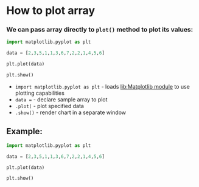 # How to plot array

### We can pass array directly to `plot()` method to plot its values:

```python
import matplotlib.pyplot as plt

data = [2,3,5,1,1,3,6,7,2,2,1,4,5,6]

plt.plot(data)

plt.show()
```

- `import matplotlib.pyplot as plt` - loads [lib:Matplotlib module](python-matplotlib/how-to-install-matplotlib-python-lib-in-ubuntu-ubuntuversion) to use plotting capabilities
- `data =` - declare sample array to plot
- `.plot(` - plot specified data
- `.show()` - render chart in a separate window

## Example: 
```python
import matplotlib.pyplot as plt

data = [2,3,5,1,1,3,6,7,2,2,1,4,5,6]

plt.plot(data)

plt.show()
```


